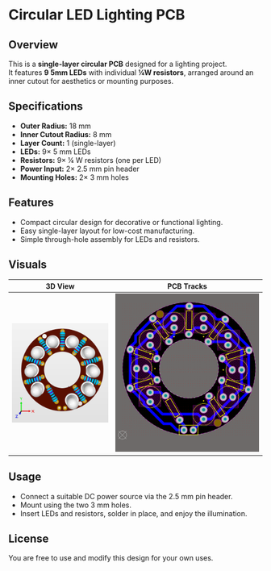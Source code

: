 # Circular LED Lighting PCB

## Overview
This is a **single-layer circular PCB** designed for a lighting project.  
It features **9 5mm LEDs** with individual **¼W resistors**, arranged around an inner cutout for aesthetics or mounting purposes.

## Specifications
- **Outer Radius:** 18 mm  
- **Inner Cutout Radius:** 8 mm  
- **Layer Count:** 1 (single-layer)  
- **LEDs:** 9× 5 mm LEDs  
- **Resistors:** 9× ¼ W resistors (one per LED)  
- **Power Input:** 2× 2.5 mm pin header  
- **Mounting Holes:** 2× 3 mm holes  

## Features
- Compact circular design for decorative or functional lighting.  
- Easy single-layer layout for low-cost manufacturing.  
- Simple through-hole assembly for LEDs and resistors.  

## Visuals
| 3D View | PCB Tracks |
| ------- | ---------- |
| ![3D Render](assets/tracks.png) | ![Tracks View](assets/3d.png) |

## Usage
- Connect a suitable DC power source via the 2.5 mm pin header.
- Mount using the two 3 mm holes.
- Insert LEDs and resistors, solder in place, and enjoy the illumination.

## License
You are free to use and modify this design for your own uses.
